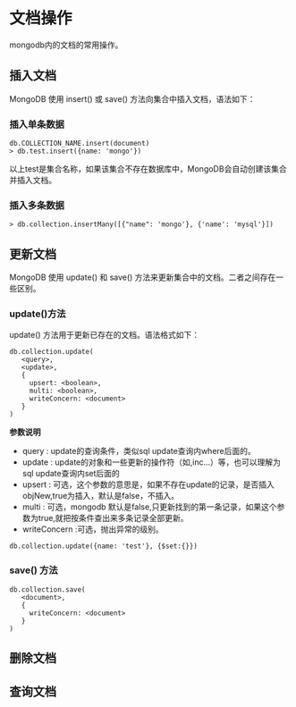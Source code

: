 # 文档操作
mongodb内的文档的常用操作。

## 插入文档
MongoDB 使用 insert() 或 save() 方法向集合中插入文档，语法如下：
### 插入单条数据
```
db.COLLECTION_NAME.insert(document)
> db.test.insert({name: 'mongo'})
```
以上test是集合名称，如果该集合不存在数据库中，MongoDB会自动创建该集合并插入文档。
### 插入多条数据
```
> db.collection.insertMany([{"name": 'mongo'}, {'name': 'mysql'}])
```

## 更新文档
MongoDB 使用 update() 和 save() 方法来更新集合中的文档。二者之间存在一些区别。
### update()方法
update() 方法用于更新已存在的文档。语法格式如下：
```
db.collection.update(
   <query>,
   <update>,
   {
     upsert: <boolean>,
     multi: <boolean>,
     writeConcern: <document>
   }
)
```
**参数说明**
* query : update的查询条件，类似sql update查询内where后面的。
* update : update的对象和一些更新的操作符（如$,$inc...）等，也可以理解为sql update查询内set后面的
* upsert : 可选，这个参数的意思是，如果不存在update的记录，是否插入objNew,true为插入，默认是false，不插入。
* multi : 可选，mongodb 默认是false,只更新找到的第一条记录，如果这个参数为true,就把按条件查出来多条记录全部更新。
* writeConcern :可选，抛出异常的级别。
```
db.collection.update({name: 'test'}, {$set:{}})
```

### save() 方法
```
db.collection.save(
   <document>,
   {
     writeConcern: <document>
   }
)
```

## 删除文档

## 查询文档
